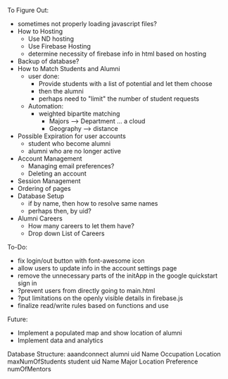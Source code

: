 To Figure Out:
 - sometimes not properly loading javascript files?
 - How to Hosting
    - Use ND hosting
    - Use Firebase Hosting
    - determine necessity of firebase info in html based on hosting
 - Backup of database?
 - How to Match Students and Alumni
    - user done:
        - Provide students with a list of potential and let them choose
        - then the alumni
        - perhaps need to "limit" the number of student requests
    - Automation:
        - weighted bipartite matching
            - Majors --> Department ... a cloud
            - Geography --> distance
 - Possible Expiration for user accounts
    - student who become alumni
    - alumni who are no longer active
 - Account Management
    - Managing email preferences?
    - Deleting an account
 - Session Management
 - Ordering of pages
 - Database Setup
    - if by name, then how to resolve same names
    - perhaps then, by uid?
 - Alumni Careers
    - How many careers to let them have?
    - Drop down List of Careers

To-Do:
 - fix login/out button with font-awesome icon
 - allow users to update info in the account settings page
 - remove the unnecessary parts of the initApp in the google quickstart sign in
 - ?prevent users from directly going to main.html
 - ?put limitations on the openly visible details in firebase.js
 - finalize read/write rules based on functions and use


Future:
 - Implement a populated map and show location of alumni
 - Implement data and analytics


Database Structure:
aaandconnect
    alumni
        uid
            Name
            Occupation
            Location
            maxNumOfStudents
    student
        uid
            Name
            Major
            Location Preference
            numOfMentors
